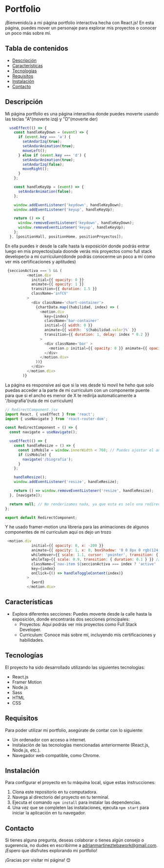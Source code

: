 # Portfolio

¡Bienvenido/a a mi página portfolio interactiva hecha con React.js! En esta página, puedes mover un personaje para explorar mis proyectos o conocer un poco más sobre mí.

## Tabla de contenidos

- [Descripción](#descripción)
- [Características](#características)
- [Tecnologías](#tecnologías)
- [Requisitos](#requisitos)
- [Instalación](#instalación)
- [Contacto](#contacto)

## Descripción

Mi página portfolio es una página interactiva donde puedes moverte usando las teclas "A"(moverte izq) y "D"(moverte der)
```js
  useEffect(() => {
    const handleKeyDown = (event) => {
      if (event.key === 'a') {
        setAndarIzq(true);
        setAndarAnimation(true);
        moveLeft();
      } else if (event.key === 'd') {
        setAndarAnimation(true);
        setAndarIzq(false);
        moveRight();
      }
    };

    const handleKeyUp = (event) => {
      setAndarAnimation(false);
    };

    window.addEventListener('keydown', handleKeyDown);
    window.addEventListener('keyup', handleKeyUp);

    return () => {
      window.removeEventListener('keydown', handleKeyDown);
      window.removeEventListener('keyup', handleKeyUp);
    };
  }, [positionHall, positionHome, positionProyectos]);
```
En ella puedes ir desde la calle hasta la exposición donde podrás entrar luego en mis proyectos(sala doonde verás mis proyectos como full stack developer)o a mi curriculum(donde podrás conocerme un poco a mí como ver mis certificaciones y aptitudes)
```js
 {seccionActiva === 5 && (
          <motion.div
            initial={{ opacity: 0 }}
            animate={{ opacity: 1 }}
            transition={{ duration: 1.5 }}
            className='infCV'
          >
            <div className='chart-container'>
              {chartData.map((habilidad, index) => (
                <motion.div
                  key={index}
                  className='bar-container'
                  initial={{ width: 0 }}
                  animate={{ width: `${habilidad.valor}%` }}
                  transition={{ duration: 1, delay: index * 0.2 }}
                >
                  <div className='bar' >
                    <motion.p initial={{ opacity: 0 }} animate={{ opacity: 1 }} transition={{ duration: 1, delay: index * 0.4 }} className='label'>{habilidad.nombre}</motion.p>
                  </div>
                </motion.div>
              ))}
            </div>
          </motion.div>
        )}
```
La página es responsive asi que si la ves desde tú movil he heho que solo puedas acceder a la parte de mi curriculum con un componente puente para que si el ancho es menor de X te redirija automaticamente a '/biografia'(ruta de mi curriculum)
```js
// RedirectComponent.jsx
import React, { useEffect } from 'react';
import { useNavigate } from 'react-router-dom';

const RedirectComponent = () => {
  const navigate = useNavigate();

  useEffect(() => {
    const handleResize = () => {
      const isMobile = window.innerWidth < 768; // Puedes ajustar el ancho de pantalla para determinar qué consideras "móvil"
      if (isMobile) {
        navigate('/biografia');
      }
    };

    handleResize();
    window.addEventListener('resize', handleResize);

    return () => window.removeEventListener('resize', handleResize);
  }, [navigate]);

  return null; // No renderizamos nada, ya que esta es solo una redirección antes de la renderización real.
};

export default RedirectComponent;
```
Y he usado framer-motion una libreria para las animaciones de algunos componentes de mi curriculum aquí os dejo un trozo
```js
 <motion.div
            initial={{ opacity: 0, x: -200 }}
            animate={{ opacity: 1, x: 0, boxShadow: '0 0 8px 0 rgb(124, 113, 113), 0 0 20px 0 rgba(255, 254, 254, 0.86)', transition: { duration: 0.3 + index * 0.2 } }}
            whileHover={{ scale: 1.1, cursor: 'pointer', transition: { duration: 0.3 } }} // Duración de la animación de escala al hacer hover (0.3 segundos)
            whileTap={{ scale: 0.9, transition: { duration: 0.1 } }} // Duración de la animación de escala al hacer tap (0.3 segundos)
            className={`nav-item ${seccionActiva === index ? 'active' : ''}`}
            key={index}
            onClick={() => handleToggleContent(index)}
          >
            {word}
          </motion.div>
```

## Características

- Explora diferentes secciones: Puedes moverte desde la calle hasta la exposición, donde encontrarás dos secciones principales:
  - Proyectos: Aquí podrás ver mis proyectos como Full Stack Developer.
  - Curriculum: Conoce más sobre mí, incluyendo mis certificaciones y habilidades.

## Tecnologías

El proyecto ha sido desarrollado utilizando las siguientes tecnologías:

- React.js
- Framer Motion
- Node.js
- Sass
- HTML
- CSS

## Requisitos

Para poder utilizar mi portfolio, asegúrate de contar con lo siguiente:

- Un ordenador con acceso a internet.
- Instalación de las tecnologías mencionadas anteriormente (React.js, Node.js, etc.).
- Navegador web compatible, como Chrome.

## Instalación

Para configurar el proyecto en tu máquina local, sigue estas instrucciones:

1. Clona este repositorio en tu computadora.
2. Navega al directorio del proyecto en tu terminal.
3. Ejecuta el comando `npm install` para instalar las dependencias.
4. Una vez que se completen las instalaciones, ejecuta `npm start` para iniciar la aplicación en tu navegador.

## Contacto

Si tienes alguna pregunta, deseas colaborar o tienes algún consejo o sugerencia, no dudes en escribirme a adrianmartineztebawork@gmail.com. ¡Espero que disfrutes explorando mi portfolio!

¡Gracias por visitar mi página! 😊
